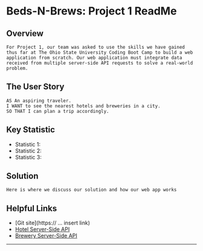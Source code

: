 # Beds-N-Brews: Project 1 ReadMe

## Overview

```
For Project 1, our team was asked to use the skills we have gained thus far at The Ohio State University Coding Boot Camp to build a web application from scratch. Our web application must integrate data received from multiple server-side API requests to solve a real-world problem.
```

## The User Story

```
AS An aspiring traveler.
I WANT to see the nearest hotels and breweries in a city.
SO THAT I can plan a trip accordingly.
```

## Key Statistic
* Statistic 1:
* Statistic 2:
* Statistic 3:

## Solution

```
Here is where we discuss our solution and how our web app works
```

## Helpful Links
* [Git site](https:// ... insert link)
* [Hotel Server-Side API](https://git-scm.com/book/en/v2/Git-Branching-Branching-Workflows)
* [Brewery Server-Side API](https://rapidapi.com/apidojo/api/hotels4/endpoints)

- - -
